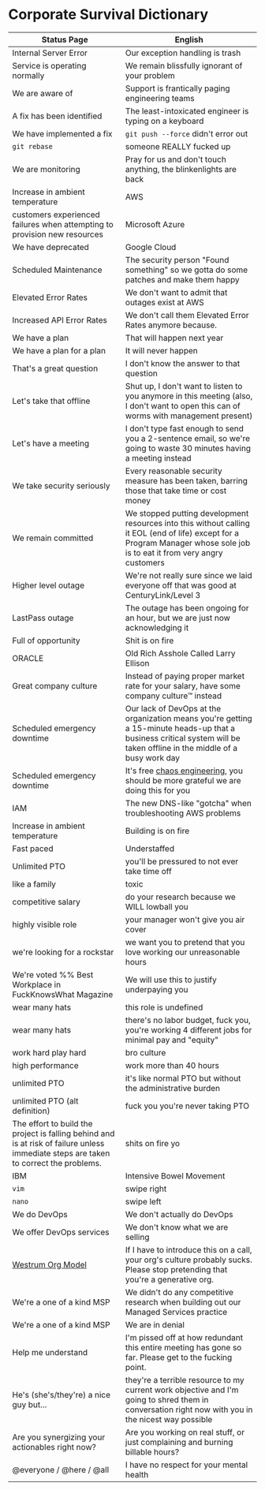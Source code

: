 # Corporate Survival Dictionary

| Status Page               |      English  |
|---------------------------|---------------|
| Internal Server Error     | Our exception handling is trash |
| Service is operating normally | We remain blissfully ignorant of your problem | 
| We are aware of           |  Support is frantically paging engineering teams |
| A fix has been identified | The least-intoxicated engineer is typing on a keyboard |
| We have implemented a fix | `git push --force` didn't error out|
| `git rebase` | someone REALLY fucked up |
| We are monitoring         | Pray for us and don't touch anything, the blinkenlights are back |
| Increase in ambient temperature | AWS |
| customers experienced failures when attempting to provision new resources | Microsoft Azure | 
| We have deprecated | Google Cloud |
| Scheduled Maintenance     | The security person "Found something" so we gotta do some patches and make them happy|
| Elevated Error Rates      | We don't want to admit that outages exist at AWS|
| Increased API Error Rates | We don't call them Elevated Error Rates anymore because. |
| We have a plan            | That will happen next year |
| We have a plan for a plan | It will never happen |
| That's a great question   | I don't know the answer to that question |
| Let's take that offline   | Shut up, I don't want to listen to you anymore in this meeting (also, I don't want to open this can of worms with management present)|
| Let's have a meeting | I don't type fast enough to send you a 2-sentence email, so we're going to waste 30 minutes having a meeting instead |
| We take security seriously	| Every reasonable security measure has been taken, barring those that take time or cost money |
| We remain committed | We stopped putting development resources into this without calling it EOL (end of life) except for a Program Manager whose sole job is to eat it from very angry customers | 
| Higher level outage | We're not really sure since we laid everyone off that was good at CenturyLink/Level 3 |
| LastPass outage | The outage has been ongoing for an hour, but we are just now acknowledging it |
| Full of opportunity | Shit is on fire |
| ORACLE | Old Rich Asshole Called Larry Ellison |
| Great company culture | Instead of paying proper market rate for your salary, have some company culture™ instead |
| Scheduled emergency downtime | Our lack of DevOps at the organization means you're getting a 15-minute heads-up that a business critical system will be taken offline in the middle of a busy work day |
| Scheduled emergency downtime | It's free [chaos engineering](https://github.com/Netflix/chaosmonkey), you should be more grateful we are doing this for you |
| IAM | The new DNS-like "gotcha" when troubleshooting AWS problems |
| Increase in ambient temperature | Building is on fire |
| Fast paced | Understaffed |
| Unlimited PTO | you'll be pressured to not ever take time off |
| like a family | toxic |
| competitive salary | do your research because we WILL lowball you |
| highly visible role | your manager won't give you air cover |
| we're looking for a rockstar | we want you to pretend that you love working our unreasonable hours |
| We're voted %% Best Workplace in FuckKnowsWhat Magazine | We will use this to justify underpaying you |
| wear many hats | this role is undefined |
| wear many hats | there's no labor budget, fuck you, you're working 4 different jobs for minimal pay and "equity" |
| work hard play hard | bro culture |
| high performance | work more than 40 hours |
| unlimited PTO | it's like normal PTO but without the administrative burden |
| unlimited PTO (alt definition) | fuck you you're never taking PTO |
| The effort to build the project is falling behind and is at risk of failure unless immediate steps are taken to correct the problems. | shits on fire yo |
| IBM | Intensive Bowel Movement |
| `vim` | swipe right |
| `nano` | swipe left |
| We do DevOps | We don't actually do DevOps |
| We offer DevOps services | We don't know what we are selling |
| [Westrum Org Model](https://cloud.google.com/architecture/devops/devops-culture-westrum-organizational-culture) | If I have to introduce this on a call, your org's culture probably sucks. Please stop pretending that you're a generative org. |
| We're a one of a kind MSP | We didn't do any competitive research when building out our Managed Services practice |
| We're a one of a kind MSP | We are in denial |
| Help me understand | I'm pissed off at how redundant this entire meeting has gone so far. Please get to the fucking point. |
| He's (she's/they're) a nice guy but... | they're a terrible resource to my current work objective and I'm going to shred them in conversation right now with you in the nicest way possible |
| Are you synergizing your actionables right now? | Are you working on real stuff, or just complaining and burning billable hours? |
| @everyone / @here / @all | I have no respect for your mental health |
